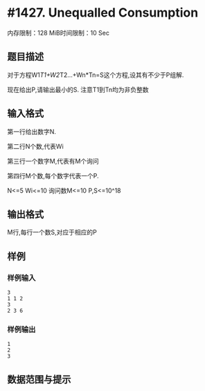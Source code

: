# #1427. Unequalled Consumption

内存限制：128 MiB时间限制：10 Sec

## 题目描述

对于方程W1*T1+W2*T2...+Wn*Tn=S这个方程,设其有不少于P组解. 

现在给出P,请输出最小的S. 注意T1到Tn均为非负整数

## 输入格式

第一行给出数字N. 

第二行N个数,代表Wi 

第三行一个数字M,代表有M个询问 

第四行M个数,每个数字代表一个P.

N<=5 Wi<=10 询问数M<=10 P,S<=10^18

## 输出格式

M行,每行一个数S,对应于相应的P

## 样例

### 样例输入

    
    3
    1 1 2
    3
    2 3 6
    
    

### 样例输出

    
    1
    2
    3
    

## 数据范围与提示
